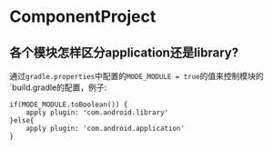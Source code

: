 # ComponentProject

## 各个模块怎样区分application还是library?

通过`gradle.properties`中配置的`MODE_MODULE = true`的值来控制模块的`build.gradle的配置，例子:

```
if(MODE_MODULE.toBoolean()) {
    apply plugin: 'com.android.library'
}else{
    apply plugin: 'com.android.application'
}
```

